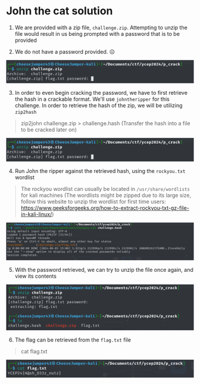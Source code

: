 # John the cat solution

1. We are provided with a zip file, `challenge.zip`. Attempting to unzip the file would result in us being prompted with a password that is to be provided

2. We do not have a password provided. ☹️  

![Password Prompt](images/password-prompt.png)  

3. In order to even begin cracking the password, we have to first retrieve the hash in a crackable format. We'll use `johntheripper` for this challenge. In order to retrieve the hash of the zip, we will be utilizing `zip2hash`  
> zip2john challenge.zip > challenge.hash (Transfer the hash into a file to be cracked later on)  

![Zip2John Command](images/password-prompt.png) 

4. Run John the ripper against the retrieved hash, using the `rockyou.txt` wordlist
> The rockyou wordlist can usually be located in `/usr/share/wordlists` for kali machines (The wordlists might be zipped due to its large size, follow this website to unzip the wordlist for first time users: https://www.geeksforgeeks.org/how-to-extract-rockyou-txt-gz-file-in-kali-linux/)  

![John Command](images/john-command.png) 

5. With the password retrieved, we can try to unzip the file once again, and view its contents  

![Unzipped Content](images/unzipped-content.png) 

6. The flag can be retrieved from the `flag.txt` file  

> cat flag.txt  

![flag](images/flag.png)


